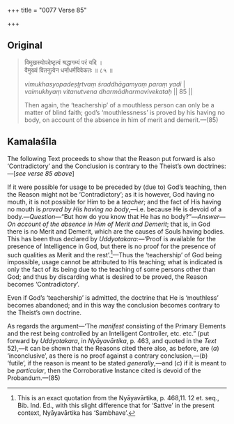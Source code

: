 +++
title = "0077 Verse 85"

+++
## Original 
>
> विमुखस्योपदेष्टृत्वं श्रद्धागम्यं परं यदि ।  
> वैमुख्यं वितनुत्वेन धर्माधर्मविवेकतः ॥ ८५ ॥ 
>
> *vimukhasyopadeṣṭṛtvaṃ śraddhāgamyaṃ paraṃ yadi* \|  
> *vaimukhyaṃ vitanutvena dharmādharmavivekataḥ* \|\| 85 \|\| 
>
> Then again, the ‘teachership’ of a mouthless person can only be a matter of blind faith; god’s ‘mouthlessness’ is proved by his having no body, on account of the absence in him of merit and demerit.—(85)



## Kamalaśīla

The following Text proceeds to show that the Reason put forward is also ‘Contradictory’ and the Conclusion is contrary to the Theist’s own doctrines:—[*see verse 85 above*]

If it were possible for usage to be preceded by (due to) God’s teaching, then the Reason might not be ‘Contradictory’; as it is however, God having no mouth, it is not possible for Him to be a *teacher*; and the fact of His having no mouth is *proved by His having no body*,—i.e. because He is devoid of a body.—*Question*—“But how do you know that He has no body?”—*Answer*—*On account of the absence in Him of Merit and Demerit*; that is, in God there is no Merit and Demerit, which are the causes of Souls having bodies. This has been thus declared by *Uddyotakara*:—‘Proof is available for the presence of Intelligence in God, but there is no proof for the presence of such qualities as Merit and the rest’.[^1]—Thus the ‘teachership’ of God being impossible, usage cannot be attributed to His teaching; what is indicated is only the fact of its being due to the teaching of some persons other than God; and thus by discarding what is desired to be proved, the Reason becomes ‘Contradictory’.

[^1]:  This is an exact quotation from the Nyāyavārtika, p. 468,11. 12 et. seq., Bib. Ind. Ed., with this slight difference that for ‘Sattve’ in the present context, Nyāyavārtika has ‘Sambhave’.

Even if God’s ‘teachership’ is admitted, the doctrine that He is ‘mouthless’ becomes abandoned; and in this way the conclusion becomes contrary to the Theist’s own doctrine.

As regards the argument—‘The *manifest* consisting of the Primary Elements and the rest being controlled by an Intelligent Controller, etc. etc.” (put forward by *Uddyotakara*, in *Nyāyavārtika*, p. 463, and quoted in the *Text* 52),—it can be shown that the Reasons cited there also, as before, are (*a*) ‘inconclusive’, as there is no proof against a contrary conclusion,—(*b*) ‘futile’, if the reason is meant to be stated *generally*,—and (*c*) if it is meant to be *particular*, then the Corroborative Instance cited is devoid of the Probandum.—(85)



